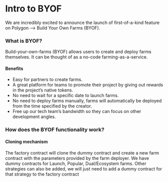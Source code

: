 # Intro to BYOF

We are incredibly excited to announce the launch of first-of-a-kind feature on Polygon --> Build Your Own Farms (BYOF).&#x20;

### What is BYOF?

Build-your-own-farms (BYOF) allows users to create and deploy farms themselves. It can be thought of as a no-code farming-as-a-service.

#### Benefits

* Easy for partners to create farms.
* A great platform for teams to promote their project by giving out rewards in the project’s native tokens.
* No need to wait for a specific date to launch farms.
* No need to deploy farms manually, farms will automatically be deployed from the time specified by the creator.
* Free up our tech team’s bandwidth so they can focus on other development angles.

### How does the BYOF functionality work?

#### Cloning mechanism

The factory contract will clone the dummy contract and create a new farm contract with the parameters provided by the farm deployer. We have dummy contracts for Launch, Popular, Dual/Ecosystem farms. Other strategies can also be added, we will just need to add a dummy contract for that strategy to the factory contract
